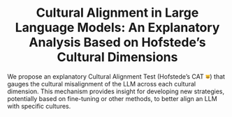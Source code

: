 <!-- markdownlint-disable first-line-h1 -->
<!-- markdownlint-disable html -->



<h1
  align="center">
  Cultural Alignment in Large Language Models: 
  An Explanatory Analysis Based on Hofstede’s Cultural
  Dimensions
</h1>



We propose an explanatory Cultural Alignment Test (Hofstede’s CAT <img src="images/cat_emoji.png" width="2%"/>) that gauges the cultural
misalignment of the LLM across each cultural dimension. This mechanism provides insight for
developing new strategies, potentially based on fine-tuning or other methods, to better align an LLM with specific
cultures. 
